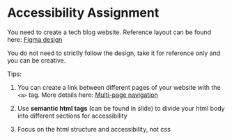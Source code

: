 # Accessibility Assignment

You need to create a tech blog website. Reference layout can be found here: [Figma design](https://www.figma.com/file/fyN3JrM4xQQJpD7TWwvmTg/frame?node-id=0%3A1)

You do not need to strictly follow the design, take it for reference only and you can be creative.

Tips:

1. You can create a link between different pages of your website with the `<a>` tag. More details here: [Multi-page navigation](https://www.w3.org/wiki/Creating_multiple_pages_with_navigation_menus)

2. Use **semantic html tags** (can be found in slide) to divide your html body into different sections for accessibility

3. Focus on the html structure and accessibility, not css
